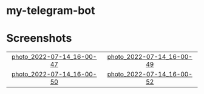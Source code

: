 # my-telegram-bot

# Screenshots
|   |   |
|:---:|:---:|
|[photo_2022-07-14_16-00-47](https://user-images.githubusercontent.com/55577096/178988626-2ab8402b-70e7-4f94-87ad-0fca52ddc44a.jpg)|[photo_2022-07-14_16-00-49](https://user-images.githubusercontent.com/55577096/178988647-f8e6ed5f-5777-49f2-a560-4c7360a581e5.jpg)|
|[photo_2022-07-14_16-00-50](https://user-images.githubusercontent.com/55577096/178988654-dad0e8b6-6be7-427a-b18e-e9fdd7359a32.jpg)|[photo_2022-07-14_16-00-52](https://user-images.githubusercontent.com/55577096/178988656-c91bb02d-cb2e-4172-bc7e-4f043d4aa145.jpg)|
